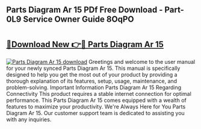 ## Parts Diagram Ar 15 PDf Free Download - Part-0L9 Service Owner Guide 8OqPO

# <h2><a href="http://dfkv8w.blite.top/?on=Parts+Diagram+Ar+15">🔗Download New 👉🔴 Parts Diagram Ar 15</a></h2>

[![Parts Diagram Ar 15 download](https://i.imgur.com/lujVjoI.png)](http://dfkv8w.blite.top/?on=Parts+Diagram+Ar+15)
Greetings and welcome to the user manual for your newly synced Parts Diagram Ar 15. This manual is specifically designed to help you get the most out of your product by providing a thorough explanation of its features, setup, usage, maintenance, and problem-solving. Important Information Parts Diagram Ar 15 Regarding Connectivity This product requires a stable internet connection for optimal performance. This Parts Diagram Ar 15 comes equipped with a wealth of features to maximize your productivity. We're Always Here for You Parts Diagram Ar 15. Our customer support team is dedicated to assisting you with any inquiries.
